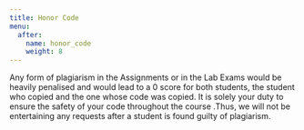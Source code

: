 ```yaml
---
title: Honor Code
menu:
  after:
    name: honor_code
    weight: 8
---
```



Any form of plagiarism in the Assignments or in the Lab Exams would be heavily penalised and would lead to a 0 score for both students, the student who copied and the one whose code was copied. It is solely your duty to ensure the safety of your code throughout the course .Thus, we will not be entertaining any requests after a student is found guilty of plagiarism.
